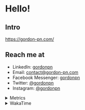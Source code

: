 # Hello!

## Intro

<https://gordon-pn.com/>

## Reach me at

- LinkedIn: [gordonpn](https://www.linkedin.com/in/gordonpn/)
- Email: [contact@gordon-pn.com](mailto:contact@gordon-pn.com)
- Facebook Messenger: [gordonpn](https://www.messenger.com/t/Gordonpn)
- Twitter: [@gordonpn](https://twitter.com/Gordonpn)
- Instagram: [@gordonpn](https://www.instagram.com/gordonpn/)

<details>
  <summary>Metrics</summary>

  <img align="center" src="https://github.com/gordonpn/gordonpn/blob/master/github-metrics.svg" alt="GitHub Metrics">

</details>

<details>
  <summary>WakaTime</summary>

  <!--START_SECTION:waka-->
📊 **This Week I Spent My Time On** 

```text
💬 Programming Languages: 
Other                    16 hrs 50 mins      ███████████████████████░░   91.06 % 
TypeScript               1 hr 28 mins        ██░░░░░░░░░░░░░░░░░░░░░░░   07.96 % 
Org                      3 mins              ░░░░░░░░░░░░░░░░░░░░░░░░░   00.28 % 
JSON                     2 mins              ░░░░░░░░░░░░░░░░░░░░░░░░░   00.24 % 
Markdown                 1 min               ░░░░░░░░░░░░░░░░░░░░░░░░░   00.18 % 

🔥 Editors: 
Chrome                   8 hrs 20 mins       ███████████░░░░░░░░░░░░░░   45.12 % 
Firefox                  2 hrs 42 mins       ████░░░░░░░░░░░░░░░░░░░░░   14.68 % 
Messages                 1 hr 59 mins        ███░░░░░░░░░░░░░░░░░░░░░░   10.77 % 
Slack                    1 hr 52 mins        ███░░░░░░░░░░░░░░░░░░░░░░   10.13 % 
IntelliJ IDEA            1 hr 33 mins        ██░░░░░░░░░░░░░░░░░░░░░░░   08.43 % 
```


 Last Updated on 08/08/2025 16:30:58 UTC
<!--END_SECTION:waka-->
</details>
